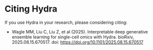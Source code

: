 # Citing Hydra

If you use Hydra in your research, please considering citing:
- Wagle MM, Liu C, Liu Z, et al (2025). Interpretable deep generative ensemble learning for single-cell omics with Hydra. bioRxiv, 2025.08.15.670517. doi: https://doi.org/10.1101/2025.08.15.670517
